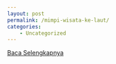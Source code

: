 ```yaml
---
layout: post
permalink: /mimpi-wisata-ke-laut/
categories:
    - Uncategorized
---
```


[Baca Selengkapnya](/02)
